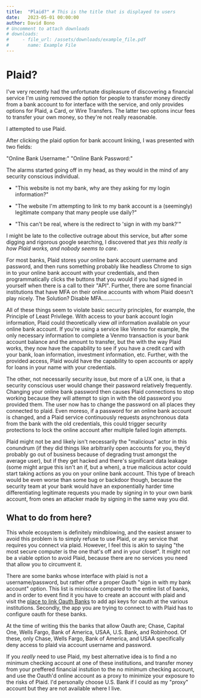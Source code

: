 ```yaml
---
title:  "Plaid?" # This is the title that is displayed to users
date:   2023-05-01 00:00:00
author: David Bono
# Uncomment to attach downloads
# downloads:
#     - file_url: /assets/downloads/example_file.pdf
#       name: Example File
---
```




# Plaid?

I've very recently had the unfortunate displeasure of discovering a financial service I'm using removed the option for people to transfer money directly from a bank account to for interface with the service, and only provides options for Plaid, a Card, or Wire Transfers. The latter two options incur fees to transfer your own money, so they're not really reasonable.



I attempted to use Plaid. 



After clicking the plaid option for bank account linking, I was presented with two fields:


"Online Bank Username:"
"Online Bank Password:"



The alarms started going off in my head, as they would in the mind of any security conscious individual. 

- "This website is not my bank, why are they asking for my login information?"

- "The website I'm attempting to link to my bank account is a (seemingly) legitimate company that many people use daily?"

- "This can't be real, where is the redirect to 'sign in with my bank?'"



I might be late to the collective outrage about this service, but after some digging and rigorous google searching, I discovered that _yes this really is how Plaid works, and nobody seems to care_. 



For most banks, Plaid stores your online bank account username and password, and then runs something probably like headless Chrome to sign in to your online bank account with your credentials, and then programmatically clicks the buttons that you would if you had signed in yourself when there is a call to their "API". Further, there are some financial institutions that have MFA on their online accounts with whom Plaid doesn't play nicely. The Solution? Disable MFA.............



All of these things seem to violate basic security principles, for example, the Principle of Least Privilege. With access to your bank account login information, Plaid could theoretically view _all_ information available on your online bank account. If you're using a service like Venmo for example, the only necessary information to complete a Venmo transaction is your bank account balance and the amount to transfer, but the with the way Plaid works, they now  have the capability to see if you have a credit card with your bank, loan information, investment information, etc. Further, with the provided access, Plaid would have the capability to open accounts or apply for loans in your name with your credentials. 



The other, not necessarily security issue, but more of a UX one, is that a security conscious user would change their password relatively frequently. Changing your online bank password then causes Plaid connections to stop working because they will attempt to sign in with the old password you provided them. The user now has to change the password on all places they connected to plaid. Even moreso, if a password for an online bank account is changed, and a Plaid service continuously requests asynchronous data from the bank with the old credentials, this could trigger security protections to lock the online account after multiple failed login attempts.



Plaid might not be and likely isn't necessarily the "malicious" actor in this conundrum (if they did things like arbitrarily open accounts for you, they'd probably go out of business because of degrading trust amongst the average user), but if they get hacked and there's significant data leakage (some might argue this isn't an if, but a when), a true malicious actor could start taking actions as you on your online bank account. This type of breach would be even worse than some bug or backdoor though, because the security team at your bank would have an exponentially harder time differentiating legitimate requests you made by signing in to your own bank account, from ones an attacker made by signing in the same way you did. 



## What to do from here?

This whole ecosystem is definitely mindblowing, and the easiest answer to avoid this problem is to simply refuse to use Plaid, or any service that requires you connect via plaid. However, I feel this is akin to saying "the most secure computer is the one that's off and in your closet". It might not be a viable option to avoid Plaid, because there are no services you need that allow you to circumvent it. 



There are some banks whose interface with plaid is not a username/password, but rather offer a proper Oauth "sign in with my bank account" option. This list is miniscule compared to the entire list of banks, and in order to event find it you have to create an account with plaid and visit the [place to link Oauth Banks](https://dashboard.plaid.com/team/oauth-institutions) to add api keys for oauth at the various institutions. Secondly, the app you are trying to connect to with Plaid has to configure oauth for these banks. 

At the time of writing this the banks that allow Oauth are; Chase, Capital One, Wells Fargo, Bank of America, USAA, U.S. Bank, and Robinhood. Of these, only Chase, Wells Fargo, Bank of America, and USAA specifically deny access to plaid via account username and password.



If you _really_ need to use Plaid, my best alternative idea is to find a no minimum checking account at one of these institutions, and transfer money from your preffered financial instution to the no minimum checking account, and use the Oauth'd online account as a proxy to minimize your exposure to the risks of Plaid. I'd personally choose U.S. Bank if I could as my "proxy" account but they are not available where I live.





 




